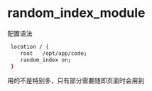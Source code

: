 # random_index_module

配置语法
```bash
 location / {
	root   /opt/app/code;
	random_index on;
 }
```

用的不是特别多，只有部分需要随即页面时会用到
